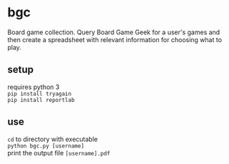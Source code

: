 # bgc
Board game collection. Query Board Game Geek for a user's games and then create a spreadsheet with relevant information for choosing what to play.

## setup
requires python 3  
`pip install tryagain`  
`pip install reportlab`

## use
`cd` to directory with executable  
`python bgc.py [username]`  
print the output file `[username].pdf`
